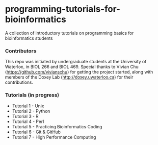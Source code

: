 # programming-tutorials-for-bioinformatics
A collection of introductory tutorials on programming basics for bioinformatics students

### Contributors
This repo was initiated by undergraduate students at the University of Waterloo, in BIOL 266 and BIOL 469. Special thanks to Vivian Chu (https://github.com/vivianschu) for getting the project started, along with members of the Doxey Lab (http://doxey.uwaterloo.ca) for their contributions.

### Tutorials (in progress)

* Tutorial 1 - Unix
* Tutorial 2 - Python
* Tutorial 3 - R
* Tutorial 4 - Perl
* Tutorial 5 - Practicing Bioinformatics Coding
* Tutorial 6 - Git & GitHub
* Tutorial 7 - High Performance Computing
